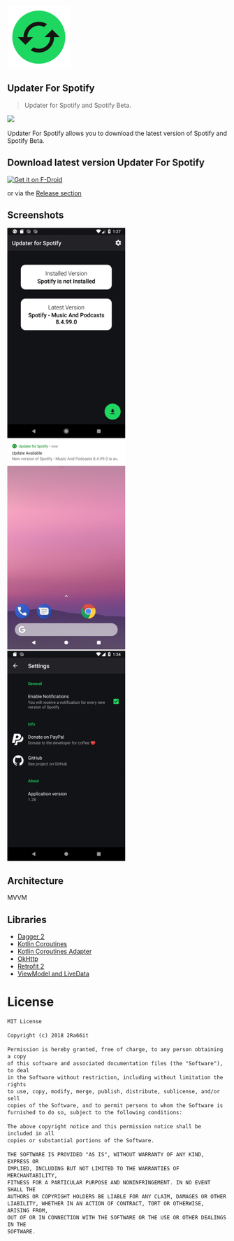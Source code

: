 ![](https://github.com/2Ra66it/updater-for-spotify/blob/master/app/src/main/res/mipmap-xxhdpi/ic_launcher.png)
## Updater For Spotify 
> Updater for Spotify and Spotify Beta.

<a target="_blank" href="https://www.paypal.me/2Ra66it" title="Donate using PayPal"><img src="https://img.shields.io/badge/paypal-donate-yellow.svg" /></a>

Updater For Spotify allows you to download the latest version of Spotify and Spotify Beta.

## Download latest version Updater For Spotify

<a href="https://f-droid.org/packages/ru.ra66it.updaterforspotify/" target="_blank">
<img src="https://f-droid.org/badge/get-it-on.png" alt="Get it on F-Droid" height="80"/></a>

or via the [Release section](https://github.com/2Ra66it/updater-for-spotify/releases)

## Screenshots

<img src="https://github.com/2Ra66it/updater-for-spotify/raw/master/screenshots/Screenshot_1520452854.png" width="270"> <img src="https://github.com/2Ra66it/updater-for-spotify/raw/master/screenshots/Screenshot_1508176076.png" width="270"> <img src="https://github.com/2Ra66it/updater-for-spotify/raw/master/screenshots/Screenshot_1552656858.png" width="270">

## Architecture
MVVM

## Libraries
* [Dagger 2](https://github.com/google/dagger)
* [Kotlin Coroutines](https://github.com/Kotlin/kotlinx.coroutines)
* [Kotlin Coroutines Adapter](https://github.com/JakeWharton/retrofit2-kotlin-coroutines-adapter)
* [OkHttp](https://github.com/square/okhttp)
* [Retrofit 2](https://github.com/square/retrofit)
* [ViewModel and LiveData](https://developer.android.com/topic/libraries/architecture/)

# License

	MIT License

	Copyright (c) 2018 2Ra66it

	Permission is hereby granted, free of charge, to any person obtaining a copy
	of this software and associated documentation files (the "Software"), to deal
	in the Software without restriction, including without limitation the rights
	to use, copy, modify, merge, publish, distribute, sublicense, and/or sell
	copies of the Software, and to permit persons to whom the Software is
	furnished to do so, subject to the following conditions:

	The above copyright notice and this permission notice shall be included in all
	copies or substantial portions of the Software.

	THE SOFTWARE IS PROVIDED "AS IS", WITHOUT WARRANTY OF ANY KIND, EXPRESS OR
	IMPLIED, INCLUDING BUT NOT LIMITED TO THE WARRANTIES OF MERCHANTABILITY,
	FITNESS FOR A PARTICULAR PURPOSE AND NONINFRINGEMENT. IN NO EVENT SHALL THE
	AUTHORS OR COPYRIGHT HOLDERS BE LIABLE FOR ANY CLAIM, DAMAGES OR OTHER
	LIABILITY, WHETHER IN AN ACTION OF CONTRACT, TORT OR OTHERWISE, ARISING FROM,
	OUT OF OR IN CONNECTION WITH THE SOFTWARE OR THE USE OR OTHER DEALINGS IN THE
	SOFTWARE.
